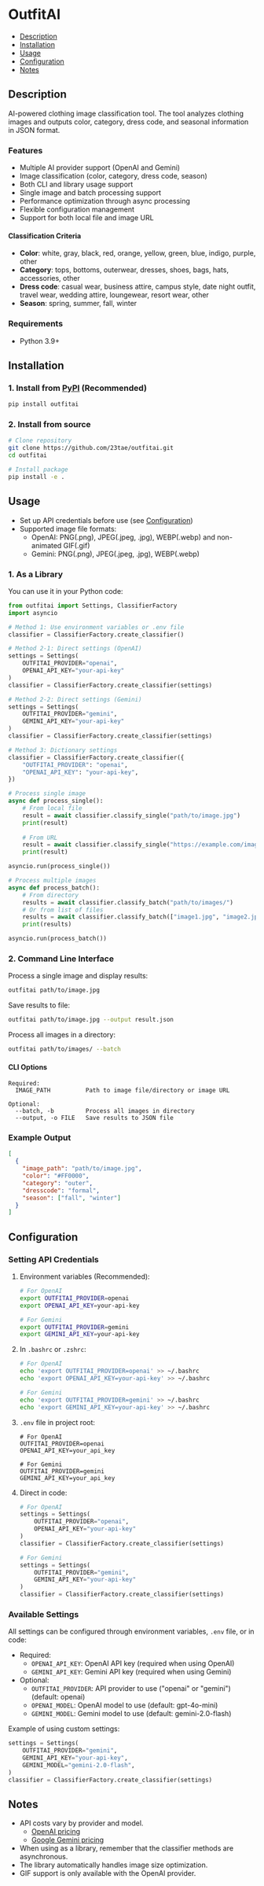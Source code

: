 # OutfitAI

- [Description](#description)
- [Installation](#installation)
- [Usage](#usage)
- [Configuration](#configuration)
- [Notes](#notes)

## Description

AI-powered clothing image classification tool. The tool analyzes clothing images and outputs color, category, dress code, and seasonal information in JSON format.

### Features

- Multiple AI provider support (OpenAI and Gemini)
- Image classification (color, category, dress code, season)
- Both CLI and library usage support
- Single image and batch processing support
- Performance optimization through async processing
- Flexible configuration management
- Support for both local file and image URL

#### Classification Criteria

- **Color**: white, gray, black, red, orange, yellow, green, blue, indigo, purple, other
- **Category**: tops, bottoms, outerwear, dresses, shoes, bags, hats, accessories, other
- **Dress code**: casual wear, business attire, campus style, date night outfit, travel wear, wedding attire, loungewear, resort wear, other
- **Season**: spring, summer, fall, winter

### Requirements

- Python 3.9+

## Installation

### 1. Install from [PyPI](https://pypi.org/project/outfitai/) (Recommended)

```bash
pip install outfitai
```

### 2. Install from source

```bash
# Clone repository
git clone https://github.com/23tae/outfitai.git
cd outfitai

# Install package
pip install -e .
```

## Usage

- Set up API credentials before use (see [Configuration](#configuration))
- Supported image file formats: 
  - OpenAI: PNG(.png), JPEG(.jpeg, .jpg), WEBP(.webp) and non-animated GIF(.gif)
  - Gemini: PNG(.png), JPEG(.jpeg, .jpg), WEBP(.webp)

### 1. As a Library

You can use it in your Python code:

```python
from outfitai import Settings, ClassifierFactory
import asyncio

# Method 1: Use environment variables or .env file
classifier = ClassifierFactory.create_classifier()

# Method 2-1: Direct settings (OpenAI)
settings = Settings(
    OUTFITAI_PROVIDER="openai",
    OPENAI_API_KEY="your-api-key"
)
classifier = ClassifierFactory.create_classifier(settings)

# Method 2-2: Direct settings (Gemini)
settings = Settings(
    OUTFITAI_PROVIDER="gemini",
    GEMINI_API_KEY="your-api-key"
)
classifier = ClassifierFactory.create_classifier(settings)

# Method 3: Dictionary settings
classifier = ClassifierFactory.create_classifier({
    "OUTFITAI_PROVIDER": "openai",
    "OPENAI_API_KEY": "your-api-key",
})

# Process single image
async def process_single():
    # From local file
    result = await classifier.classify_single("path/to/image.jpg")
    print(result)
    
    # From URL
    result = await classifier.classify_single("https://example.com/image.jpg")
    print(result)

asyncio.run(process_single())

# Process multiple images
async def process_batch():
    # From directory
    results = await classifier.classify_batch("path/to/images/")
    # Or from list of files
    results = await classifier.classify_batch(["image1.jpg", "image2.jpg"])
    print(results)

asyncio.run(process_batch())
```

### 2. Command Line Interface

Process a single image and display results:
```bash
outfitai path/to/image.jpg
```

Save results to file:
```bash
outfitai path/to/image.jpg --output result.json
```

Process all images in a directory:
```bash
outfitai path/to/images/ --batch
```

#### CLI Options

```
Required:
  IMAGE_PATH          Path to image file/directory or image URL

Optional:
  --batch, -b         Process all images in directory
  --output, -o FILE   Save results to JSON file
```

### Example Output

```json
[
  {
    "image_path": "path/to/image.jpg",
    "color": "#FF0000",
    "category": "outer",
    "dresscode": "formal",
    "season": ["fall", "winter"]
  }
]
```

## Configuration

### Setting API Credentials

1. Environment variables (Recommended):
    ```bash
    # For OpenAI
    export OUTFITAI_PROVIDER=openai
    export OPENAI_API_KEY=your-api-key

    # For Gemini
    export OUTFITAI_PROVIDER=gemini
    export GEMINI_API_KEY=your-api-key
    ```

2. In `.bashrc` or `.zshrc`:
    ```bash
    # For OpenAI
    echo 'export OUTFITAI_PROVIDER=openai' >> ~/.bashrc
    echo 'export OPENAI_API_KEY=your-api-key' >> ~/.bashrc

    # For Gemini
    echo 'export OUTFITAI_PROVIDER=gemini' >> ~/.bashrc
    echo 'export GEMINI_API_KEY=your-api-key' >> ~/.bashrc
    ```

3. `.env` file in project root:
    ```
    # For OpenAI
    OUTFITAI_PROVIDER=openai
    OPENAI_API_KEY=your_api_key

    # For Gemini
    OUTFITAI_PROVIDER=gemini
    GEMINI_API_KEY=your_api_key
    ```

4. Direct in code:
    ```python
    # For OpenAI
    settings = Settings(
        OUTFITAI_PROVIDER="openai",
        OPENAI_API_KEY="your-api-key"
    )
    classifier = ClassifierFactory.create_classifier(settings)

    # For Gemini
    settings = Settings(
        OUTFITAI_PROVIDER="gemini",
        GEMINI_API_KEY="your-api-key"
    )
    classifier = ClassifierFactory.create_classifier(settings)
    ```

### Available Settings

All settings can be configured through environment variables, `.env` file, or in code:

- Required:
  - `OPENAI_API_KEY`: OpenAI API key (required when using OpenAI)
  - `GEMINI_API_KEY`: Gemini API key (required when using Gemini)
- Optional:
  - `OUTFITAI_PROVIDER`: API provider to use ("openai" or "gemini") (default: openai)
  - `OPENAI_MODEL`: OpenAI model to use (default: gpt-4o-mini)
  - `GEMINI_MODEL`: Gemini model to use (default: gemini-2.0-flash)

Example of using custom settings:
```python
settings = Settings(
    OUTFITAI_PROVIDER="gemini",
    GEMINI_API_KEY="your-api-key",
    GEMINI_MODEL="gemini-2.0-flash",
)
classifier = ClassifierFactory.create_classifier(settings)
```

## Notes

- API costs vary by provider and model.
  - [OpenAI pricing](https://platform.openai.com/docs/pricing)
  - [Google Gemini pricing](https://ai.google.dev/pricing)
- When using as a library, remember that the classifier methods are asynchronous.
- The library automatically handles image size optimization.
- GIF support is only available with the OpenAI provider.
